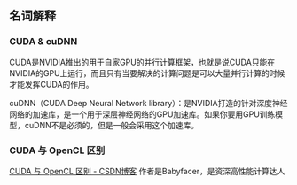 ## 名词解释

### CUDA & cuDNN

CUDA是NVIDIA推出的用于自家GPU的并行计算框架，也就是说CUDA只能在NVIDIA的GPU上运行，而且只有当要解决的计算问题是可以大量并行计算的时候才能发挥CUDA的作用。

cuDNN（CUDA Deep Neural Network library）：是NVIDIA打造的针对深度神经网络的加速库，是一个用于深层神经网络的GPU加速库。如果你要用GPU训练模型，cuDNN不是必须的，但是一般会采用这个加速库。

### CUDA 与 OpenCL 区别

[CUDA 与 OpenCL 区别 - CSDN博客](https://blog.csdn.net/babyfacer/article/details/6863572) 作者是Babyfacer，是资深高性能计算达人
